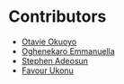 # Contributors

- [Otavie Okuoyo](https://github.com/Otavie)
- [Oghenekaro Emmanuella](http://github.com/oghene-ella)
- [Stephen Adeosun](http://github.com/StephenAdeosun)
- [Favour Ukonu](https://github.com/Thatgirl9)
